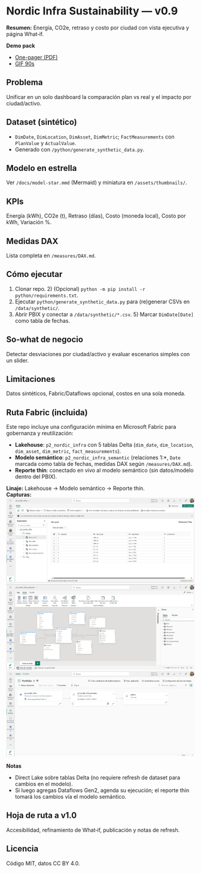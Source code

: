 # Nordic Infra Sustainability — v0.9

**Resumen:** Energía, CO2e, retraso y costo por ciudad con vista ejecutiva y página What‑if.

**Demo pack**
- [One-pager (PDF)](media/one-pager_v0.9_en.pdf)
- [GIF 90s](media/demo-90s_v0.9.gif)

## Problema
Unificar en un solo dashboard la comparación plan vs real y el impacto por ciudad/activo.

## Dataset (sintético)
- `DimDate`, `DimLocation`, `DimAsset`, `DimMetric`; `FactMeasurements` con `PlanValue` y `ActualValue`.
- Generado con `/python/generate_synthetic_data.py`.

## Modelo en estrella
Ver `/docs/model-star.mmd` (Mermaid) y miniatura en `/assets/thumbnails/`.

## KPIs
Energía (kWh), CO2e (t), Retraso (días), Costo (moneda local), Costo por kWh, Variación %.

## Medidas DAX
Lista completa en `/measures/DAX.md`.

## Cómo ejecutar
1) Clonar repo. 2) (Opcional) `python -m pip install -r python/requirements.txt`.
3) Ejecutar `python/generate_synthetic_data.py` para (re)generar CSVs en `/data/synthetic/`.
4) Abrir PBIX y conectar a `/data/synthetic/*.csv`. 5) Marcar `DimDate[Date]` como tabla de fechas.

## So‑what de negocio
Detectar desviaciones por ciudad/activo y evaluar escenarios simples con un slider.

## Limitaciones
Datos sintéticos, Fabric/Dataflows opcional, costos en una sola moneda.

## Ruta Fabric (incluida)

Este repo incluye una configuración mínima en Microsoft Fabric para gobernanza y reutilización:

- **Lakehouse**: `p2_nordic_infra` con 5 tablas Delta (`dim_date`, `dim_location`, `dim_asset`, `dim_metric`, `fact_measurements`).
- **Modelo semántico**: `p2_nordic_infra_semantic` (relaciones 1:*, `Date` marcada como tabla de fechas, medidas DAX según `/measures/DAX.md`).
- **Reporte thin**: conectado en vivo al modelo semántico (sin datos/modelo dentro del PBIX).

**Linaje:** Lakehouse → Modelo semántico → Reporte thin.  
**Capturas:**  
![Lakehouse tables](media/fabric-lakehouse_tables.png)  
![Semantic model](media/fabric-semantic_model.png)
![Lineage view](media/fabric-lineage_view.png)

**Notas**
- Direct Lake sobre tablas Delta (no requiere refresh de dataset para cambios en el modelo).
- Si luego agregas Dataflows Gen2, agenda su ejecución; el reporte thin tomará los cambios vía el modelo semántico.

## Hoja de ruta a v1.0
Accesibilidad, refinamiento de What‑if, publicación y notas de refresh.

## Licencia
Código MIT, datos CC BY 4.0.